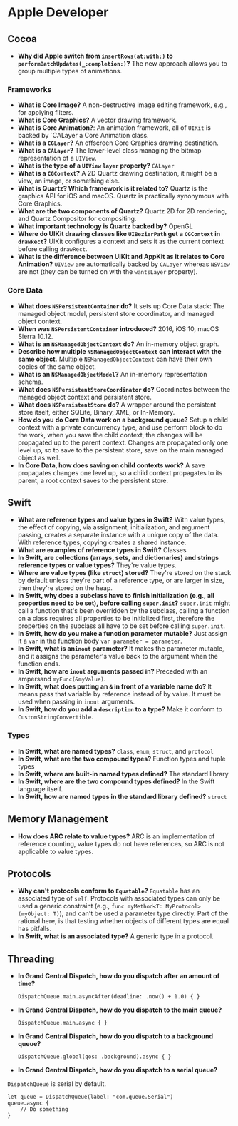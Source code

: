 # Apple Developer

## Cocoa

- **Why did Apple switch from `insertRows(at:with:)` to `performBatchUpdates(_:completion:)`?** The new approach allows you to group multiple types of animations.

### Frameworks

- **What is Core Image?** A non-destructive image editing framework, e.g., for applying filters.
- **What is Core Graphics?** A vector drawing framework.
- **What is Core Animation?**: An animation framework, all of `UIKit` is backed by `CALayer  a Core Animation class.
- **What is a `CGLayer`?** An offscreen Core Graphics drawing destination.
- **What is a `CALayer`?** The lower-level class managing the bitmap representation of a `UIView`.
- **What is the type of a `UIView` `layer` property?** `CALayer`
- **What is a `CGContext`?** A 2D Quartz drawing destination, it might be a view, an image, or something else.
- **What is Quartz? Which framework is it related to?** Quartz is the graphics API for iOS and macOS. Quartz is practically synonymous with Core Graphics.
- **What are the two components of Quartz?** Quartz 2D for 2D rendering, and Quartz Compositor for compositing.
- **What important technology is Quartz backed by?** OpenGL
- **Where do UIKit drawing classes like `UIBezierPath` get a `CGContext` in `drawRect`?** UIKit configures a context and sets it as the current context before calling `drawRect`.
- **What is the difference between UIKit and AppKit as it relates to Core Animation?** `UIView` are automatically backed by `CALayer` whereas `NSView` are not (they can be turned on with the `wantsLayer` property).

### Core Data

- **What does `NSPersistentContainer` do?** It sets up Core Data stack: The managed object model, persistent store coordinator, and managed object context.
- **When was `NSPersistentContainer` introduced?** 2016, iOS 10, macOS Sierra 10.12.
- **What is an `NSManagedObjectContext` do?** An in-memory object graph.
- **Describe how multiple `NSManagedObjectContext` can interact with the same object.** Multiple `NSManagedObjectContext` can have their own copies of the same object.
- **What is an `NSManagedObjectModel`?** An in-memory representation schema.
- **What does `NSPersistentStoreCoordinator` do?** Coordinates between the managed object context and persistent store.
- **What does `NSPersistentStore` do?** A wrapper around the persistent store itself, either SQLite, Binary, XML, or In-Memory.
- **How do you do Core Data work on a background queue?** Setup a child context with a private concurrency type, and use perform block to do the work, when you save the child context, the changes will be propagated up to the parent context. Changes are propagated only one level up, so to save to the persistent store, save on the main managed object as well.
- **In Core Data, how does saving on child contexts work?** A save propagates changes one level up, so a child context propagates to its parent, a root context saves to the persistent store.

## Swift

- **What are reference types and value types in Swift?** With value types, the effect of copying, via assignment, initialization, and argument passing, creates a separate instance with a unique copy of the data. With reference types, copying creates a shared instance.
- **What are examples of reference types in Swift?** Classes
- **In Swift, are collections (arrays, sets, and dictionaries) and strings reference types or value types?** They're value types.
- **Where are value types (like `struct`) stored?** They're stored on the stack by default unless they're part of a reference type, or are larger in size, then they're stored on the heap.
- **In Swift, why does a subclass have to finish initialization (e.g., all properties need to be set), before calling `super.init`?** `super.init` might call a function that's been overridden by the subclass, calling a function on a class requires all properties to be initialized first, therefore the properties on the subclass all have to be set before calling `super.init`.
- **In Swift, how do you make a function parameter mutable?** Just assign it a `var` in the function body `var parameter = parameter`.
- **In Swift, what is an`inout` parameter?** It makes the parameter mutable, and it assigns the parameter's value back to the argument when the function ends.
- **In Swift, how are `inout` arguments passed in?** Preceded with an ampersand `myFunc(&myValue)`.
- **In Swift, what does putting an `&` in front of a variable name do?** It means pass that variable by reference instead of by value. It must be used when passing in `inout` arguments.
- **In Swift, how do you add a `description` to a type?** Make it conform to `CustomStringConvertible`.

### Types

- **In Swift, what are named types?** `class`, `enum`, `struct`, and `protocol`
- **In Swift, what are the two compound types?** Function types and tuple types
- **In Swift, where are built-in named types defined?** The standard library
- **In Swift, where are the two compound types defined?** In the Swift language itself.
- **In Swift, how are named types in the standard library defined?** `struct`

## Memory Management

- **How does ARC relate to value types?** ARC is an implementation of reference counting, value types do not have references, so ARC is not applicable to value types.

## Protocols

- **Why can't protocols conform to `Equatable`?** `Equatable` has an associated type of `self`. Protocols with associated types can only be used a generic constraint (e.g., `func myMethod<T: MyProtocol>(myObject: T)`), and can't be used a parameter type directly. Part of the rational here, is that testing whether objects of different types are equal has pitfalls.
- **In Swift, what is an associated type?** A generic type in a protocol.

## Threading

- **In Grand Central Dispatch, how do you dispatch after an amount of time?**

    `DispatchQueue.main.asyncAfter(deadline: .now() + 1.0) { }`

- **In Grand Central Dispatch, how do you dispatch to the main queue?**

    `DispatchQueue.main.async { }`

- **In Grand Central Dispatch, how do you dispatch to a background queue?**

    `DispatchQueue.global(qos: .background).async { }`

- **In Grand Central Dispatch, how do you dispatch to a serial queue?**

`DispatchQueue` is serial by default.

```
let queue = DispatchQueue(label: "com.queue.Serial")
queue.async {
    // Do something
}
```